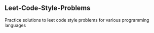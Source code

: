 ## Leet-Code-Style-Problems
Practice solutions to leet code style problems for various programming languages
